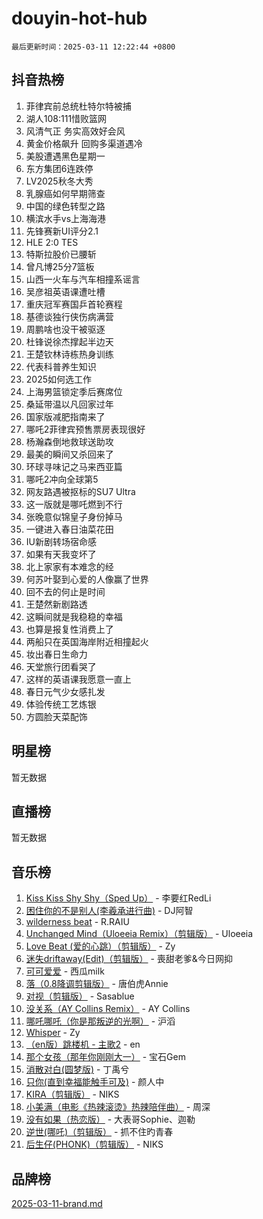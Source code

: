 # douyin-hot-hub

`最后更新时间：2025-03-11 12:22:44 +0800`

## 抖音热榜

1. 菲律宾前总统杜特尔特被捕
1. 湖人108:111惜败篮网
1. 风清气正 务实高效好会风
1. 黄金价格飙升 回购多渠道遇冷
1. 美股遭遇黑色星期一
1. 东方集团6连跌停
1. LV2025秋冬大秀
1. 乳腺癌如何早期筛查
1. 中国的绿色转型之路
1. 横滨水手vs上海海港
1. 先锋赛新UI评分2.1
1. HLE 2:0 TES
1. 特斯拉股价已腰斩
1. 曾凡博25分7篮板
1. 山西一火车与汽车相撞系谣言
1. 吴彦祖英语课遭吐槽
1. 重庆冠军赛国乒首轮赛程
1. 基德谈独行侠伤病满营
1. 周鹏啥也没干被驱逐
1. 杜锋说徐杰撑起半边天
1. 王楚钦林诗栋热身训练
1. 代表科普养生知识
1. 2025如何选工作
1. 上海男篮锁定季后赛席位
1. 桑延带温以凡回家过年
1. 国家版减肥指南来了
1. 哪吒2菲律宾预售票房表现很好
1. 杨瀚森倒地救球送助攻
1. 最美的瞬间又杀回来了
1. 环球寻味记之马来西亚篇
1. 哪吒2冲向全球第5
1. 网友路遇被抠标的SU7 Ultra
1. 这一版就是哪吒燃到不行
1. 张晚意似锦皇子身份掉马
1. 一键进入春日油菜花田
1. IU新剧转场宿命感
1. 如果有天我变坏了
1. 北上家家有本难念的经
1. 何苏叶娶到心爱的人像赢了世界
1. 回不去的何止是时间
1. 王楚然新剧路透
1. 这瞬间就是我稳稳的幸福
1. 也算是报复性消费上了
1. 两船只在英国海岸附近相撞起火
1. 妆出春日生命力
1. 天堂旅行团看哭了
1. 这样的英语课我愿意一直上
1. 春日元气少女感扎发
1. 体验传统工艺炼银
1. 方圆脸天菜配饰

## 明星榜

暂无数据

## 直播榜

暂无数据

## 音乐榜

1. [Kiss Kiss Shy Shy（Sped Up）](https://sf3-cdn-tos.douyinstatic.com/obj/tos-cn-ve-2774/oYpXDAeGgQK0zfPaji7iKUixpCXFGILeLGmvYA) - 李要红RedLi
1. [困住你的不是别人(李羲承进行曲)](https://sf3-cdn-tos.douyinstatic.com/obj/tos-cn-ve-2774/okWrrVL1iQGZbfHVeCPAe7IaerYfM2jEQi5mNI) - DJ阿智
1. [wilderness beat](https://sf5-hl-cdn-tos.douyinstatic.com/obj/tos-cn-ve-2774/o0oBmODSFCpfFdLRGzAAFC2ah9AIMEQfAOueVE) - R.RAIU
1. [Unchanged Mind（Uloeeia Remix）（剪辑版）](https://sf5-hl-cdn-tos.douyinstatic.com/obj/tos-cn-ve-2774/oIHYu1YfsziJqmggAqBsXOiiI2Y1QB6I61RsMW) - Uloeeia
1. [Love Beat  (爱的心跳）（剪辑版）](https://sf3-cdn-tos.douyinstatic.com/obj/tos-cn-ve-2774/oUlARwvEINIisZ9nCnKMZiYFGfCCYLtDADDBge) - Zy
1. [迷失driftaway(Edit)（剪辑版）](https://sf3-cdn-tos.douyinstatic.com/obj/tos-cn-ve-2774/ogaa1xGNeFO6FCaMgO8PzzAceEI4fBLDMi15H3) - 喪甜老爹&今日网抑
1. [可可爱爱](https://sf3-cdn-tos.douyinstatic.com/obj/tos-cn-ve-2774/0deb1e75aea643b9927ba26aaafa29dd) - 西瓜milk
1. [落（0.8降调剪辑版）](https://sf5-hl-cdn-tos.douyinstatic.com/obj/tos-cn-ve-2774/ociN0WUv3APijBYr6DUmAHmdkZ5MjM6gIF3iA) - 唐伯虎Annie
1. [对视（剪辑版）](https://sf3-cdn-tos.douyinstatic.com/obj/tos-cn-ve-2774/ogKtIhiB0WfAa18F9z3uWODMtZi2ysB1VuAIsQ) - Sasablue
1. [没关系（AY Collins Remix）](https://sf3-cdn-tos.douyinstatic.com/obj/tos-cn-ve-2774/oIBbI5Ghw4zdUCQMJrDEFaAQilZP3EIDSi7MW) - AY Collins
1. [哪吒哪吒（你是那叛逆的光啊）](https://sf3-cdn-tos.douyinstatic.com/obj/tos-cn-ve-2774/oUkQCgCDnBanFehFEFQDxCQntAOIfp9gyZYFVo) - 沪滔
1. [Whisper](https://sf3-cdn-tos.douyinstatic.com/obj/tos-cn-ve-2774/oEeYKDxIDCFuArkftgkGqCnG7xZtRC2rEMKBQi) - Zy
1. [（en版）跳楼机 - 主歌2](https://sf3-cdn-tos.douyinstatic.com/obj/tos-cn-ve-2774/oklN6GvgQ2L8DpPeaAGf1gPeyKzjXFwHIwoCZv) - en
1. [那个女孩（那年你刚刚大一）](https://sf3-cdn-tos.douyinstatic.com/obj/tos-cn-ve-2774/o4IZw7TlivwiBBBMA2rIgWrGNIrjFroh6bPqQ) - 宝石Gem
1. [消散对白(圆梦版)](https://sf3-cdn-tos.douyinstatic.com/obj/tos-cn-ve-2774/og4jB5I5IizzoZVAAAzWgBMAsMDWoArfwBOiFs) - 丁禹兮
1. [只你(直到幸福能触手可及)](https://sf5-hl-cdn-tos.douyinstatic.com/obj/tos-cn-ve-2774/o0lBkRDzFTeaVSUz3ZZSCBVtZ5DIMQGfgmEAuE) - 颜人中
1. [KIRA（剪辑版）](https://sf3-cdn-tos.douyinstatic.com/obj/tos-cn-ve-2774/o0Bq3TvdHqOfzihWrHyABMociuMA3Inwsbx9Wi) - NIKS
1. [小美满（电影《热辣滚烫》热辣陪伴曲）](https://sf3-cdn-tos.douyinstatic.com/obj/tos-cn-ve-2774/o0GAn2lSgfZIDUgtevCGDQYnFg4CwnrBaxbTZL) - 周深
1. [没有如果（热恋版）](https://sf3-cdn-tos.douyinstatic.com/obj/tos-cn-ve-2774/o4iETqbxIThtCXlBeV0DfAhZsbCFGhagYupnMx) - 大表哥Sophie、迦勒
1. [逆世(哪吒)（剪辑版）](https://sf5-hl-cdn-tos.douyinstatic.com/obj/tos-cn-ve-2774/oMIEZAfEogrLnzfDWMBiZKCWuXIUFLtRDsOFWs) - 抓不住旳青春
1. [后生仔(PHONK)（剪辑版）](https://sf6-cdn-tos.douyinstatic.com/obj/tos-cn-ve-2774/o0TzmfumdQAJ1aGG9F5LfTXIYeGcqYKRPAeFdJ) - NIKS

## 品牌榜

[2025-03-11-brand.md](2025-03-11-brand.md)
